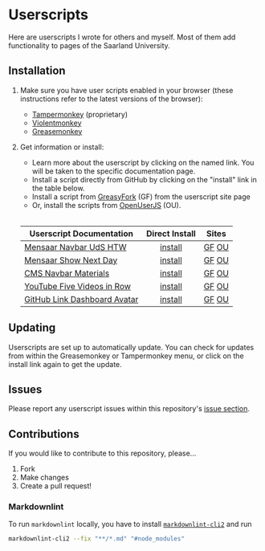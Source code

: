 # Userscripts

Here are userscripts I wrote for others and myself. Most of
them add functionality to pages of the Saarland University.

## Installation

1. Make sure you have user scripts enabled in your browser
   (these instructions refer to the latest versions of the
   browser):

   - [Tampermonkey](https://www.tampermonkey.net/) (proprietary)
   - [Violentmonkey](https://violentmonkey.github.io/get-it/)
   - [Greasemonkey](https://addons.mozilla.org/firefox/addon/greasemonkey/)

2. Get information or install:

   - Learn more about the userscript by clicking on the
     named link. You will be taken to the specific
     documentation page.
   - Install a script directly from GitHub by clicking on
     the "install" link in the table below.
   - Install a script from
     [GreasyFork](https://greasyfork.org/en/users/24847-mottie)
     (GF) from the userscript site page
   - Or, install the scripts from
     [OpenUserJS](https://openuserjs.org/users/Mottie/scripts)
     (OU).<br><br>

   | Userscript Documentation                  |   Direct Install    |            Sites            |
   | ----------------------------------------- | :-----------------: | :-------------------------: |
   | [Mensaar Navbar UdS HTW][mnuh-docs]       | [install][mnuh-raw] | [GF][mnuh-gf] [OU][mnuh-ou] |
   | [Mensaar Show Next Day][msnd-docs]        | [install][msnd-raw] | [GF][msnd-gf] [OU][msnd-ou] |
   | [CMS Navbar Materials][cnm-docs]          | [install][cnm-raw]  |  [GF][cnm-gf] [OU][cnm-ou]  |
   | [YouTube Five Videos in Row][yt-docs]     |  [install][yt-raw]  |   [GF][yt-gf] [OU][yt-ou]   |
   | [GitHub Link Dashboard Avatar][glda-docs] | [install][glda-raw] | [GF][glda-gf] [OU][glda-ou] |

[mnuh-docs]: docs/Mensaar_Navbar_UdS_HTW.md
[msnd-docs]: docs/Mensaar_Show_Next_Day.md
[cnm-docs]: docs/CMS_Navbar_Materials.md
[yt-docs]: docs/YouTube_Five_Videos_in_Row.md
[glda-docs]: docs/GitHub_Link_Dashboard_Avatar.md
[mnuh-raw]: https://github.com/ikelax/userscripts/raw/refs/heads/master/userscripts/mensaar-add-uds-htw.user.js
[msnd-raw]: https://github.com/ikelax/userscripts/raw/refs/heads/master/userscripts/mensaar-show-next-day-when-closed.user.js
[cnm-raw]: https://github.com/ikelax/userscripts/raw/refs/heads/master/userscripts/uds-cms-add-materials.user.js
[yt-raw]: https://github.com/ikelax/userscripts/raw/refs/heads/master/userscripts/youtube-five-videos-in-row.user.js
[glda-raw]: https://github.com/ikelax/userscripts/raw/refs/heads/master/userscripts/github-link-dashboard-avatar.user.js
[mnuh-gf]: https://greasyfork.org/en/scripts/533937-mensaar-navbar-uds-htw
[msnd-gf]: https://greasyfork.org/en/scripts/533989-mensaar-show-next-day
[cnm-gf]: https://greasyfork.org/en/scripts/533938-cms-navbar-materials
[yt-gf]: https://greasyfork.org/en/scripts/534750-youtube-five-videos-in-row
[glda-gf]: https://greasyfork.org/en/scripts/537452-github-link-dashboard-avatar
[mnuh-ou]: https://openuserjs.org/scripts/ikelax/Mensaar_Navbar_UdS_HTW
[msnd-ou]: https://openuserjs.org/scripts/ikelax/Mensaar_Show_Next_Day
[cnm-ou]: https://openuserjs.org/scripts/ikelax/CMS_Navbar_Materials
[yt-ou]: https://openuserjs.org/scripts/ikelax/YouTube_Five_Videos_in_Row
[glda-ou]: https://openuserjs.org/scripts/ikelax/GitHub_Link_Dashboard_Avatar

## Updating

Userscripts are set up to automatically update. You can
check for updates from within the Greasemonkey or
Tampermonkey menu, or click on the install link again to get
the update.

## Issues

Please report any userscript issues within this repository's [issue section](https://github.com/Mottie/GitHub-userscripts/issues).

## Contributions

If you would like to contribute to this repository, please...

1. Fork
2. Make changes
3. Create a pull request!

### Markdownlint

To run `markdownlint` locally, you have to install
[`markdownlint-cli2`](https://github.com/DavidAnson/markdownlint-cli2)
and run

```sh
markdownlint-cli2 --fix "**/*.md" "#node_modules"
```

